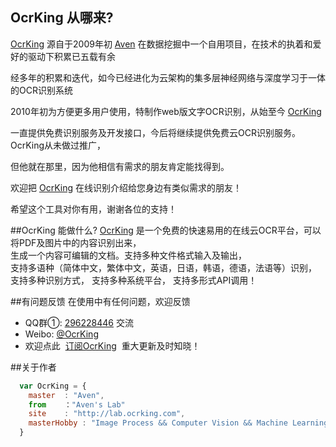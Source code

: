 ## OcrKing 从哪来?

[OcrKing](http://lab.ocrking.com)  源自于2009年初 [Aven](http://lab.ocrking.com) 在数据挖掘中一个自用项目，在技术的执着和爱好的驱动下积累已五载有余

经多年的积累和迭代，如今已经进化为云架构的集多层神经网络与深度学习于一体的OCR识别系统

2010年初为方便更多用户使用，特制作web版文字OCR识别，从始至今 [OcrKing](http://lab.ocrking.com) 

一直提供免费识别服务及开发接口，今后将继续提供免费云OCR识别服务。OcrKing从未做过推广，

但他就在那里，因为他相信有需求的朋友肯定能找得到。   

欢迎把 [OcrKing](http://lab.ocrking.com) 在线识别介绍给您身边有类似需求的朋友！

希望这个工具对你有用，谢谢各位的支持！

##OcrKing 能做什么?
[OcrKing](http://lab.ocrking.com) 是一个免费的快速易用的在线云OCR平台，可以将PDF及图片中的内容识别出来，  
生成一个内容可编辑的文档。支持多种文件格式输入及输出，  
支持多语种（简体中文，繁体中文，英语，日语，韩语，德语，法语等）识别，  
支持多种识别方式， 支持多种系统平台， 支持多形式API调用！


##有问题反馈
在使用中有任何问题，欢迎反馈

* QQ群①: [296228446](http://shang.qq.com/wpa/qunwpa?idkey=8baf8f5b24d0a19b08a3a18fb5b2600c48fcde2abecf3528376a04059a72e3a6) 交流
* Weibo: [@OcrKing](http://weibo.com/OcrKing)
* 欢迎点此  [订阅OcrKing](http://list.qq.com/cgi-bin/qf_invite?id=ade328daacb96f0f2f4375c70ca461bdde76675671e0312d)  重大更新及时知晓！

##关于作者

```javascript
  var OcrKing = {
    master  : "Aven",
    from    ："Aven's Lab"
    site    : "http://lab.ocrking.com",
    masterHobby : "Image Process && Computer Vision && Machine Learning && Data Mining && NLP"
  }
```


